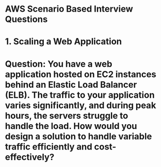 # AWS Scenario Based Interview Questions

# 1. Scaling a Web Application

# Question: You have a web application hosted on EC2 instances behind an Elastic Load Balancer (ELB). The traffic to your application varies significantly, and during peak hours, the servers struggle to handle the load. How would you design a solution to handle variable traffic efficiently and cost-effectively?

